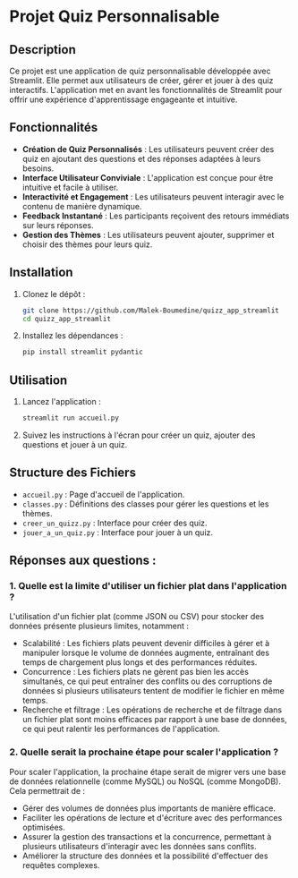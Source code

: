 # Projet Quiz Personnalisable

## Description
Ce projet est une application de quiz personnalisable développée avec Streamlit. Elle permet aux utilisateurs de créer, gérer et jouer à des quiz interactifs. L'application met en avant les fonctionnalités de Streamlit pour offrir une expérience d'apprentissage engageante et intuitive.

## Fonctionnalités
- **Création de Quiz Personnalisés** : Les utilisateurs peuvent créer des quiz en ajoutant des questions et des réponses adaptées à leurs besoins.
- **Interface Utilisateur Conviviale** : L'application est conçue pour être intuitive et facile à utiliser.
- **Interactivité et Engagement** : Les utilisateurs peuvent interagir avec le contenu de manière dynamique.
- **Feedback Instantané** : Les participants reçoivent des retours immédiats sur leurs réponses.
- **Gestion des Thèmes** : Les utilisateurs peuvent ajouter, supprimer et choisir des thèmes pour leurs quiz.

## Installation
1. Clonez le dépôt :
   ```bash
   git clone https://github.com/Malek-Boumedine/quizz_app_streamlit
   cd quizz_app_streamlit
   ```
2. Installez les dépendances :
   ```bash
   pip install streamlit pydantic
   ```

## Utilisation
1. Lancez l'application :
   ```bash
   streamlit run accueil.py
   ```
2. Suivez les instructions à l'écran pour créer un quiz, ajouter des questions et jouer à un quiz.

## Structure des Fichiers
- `accueil.py` : Page d'accueil de l'application.
- `classes.py` : Définitions des classes pour gérer les questions et les thèmes.
- `creer_un_quizz.py` : Interface pour créer des quiz.
- `jouer_a_un_quiz.py` : Interface pour jouer à un quiz.

## Réponses aux questions :

### 1. Quelle est la limite d'utiliser un fichier plat dans l'application ?

   L'utilisation d'un fichier plat (comme JSON ou CSV) pour stocker des données présente plusieurs limites, notamment :

   - Scalabilité : Les fichiers plats peuvent devenir difficiles à gérer et à manipuler lorsque le volume de données augmente, entraînant des temps de chargement plus longs et des performances réduites.
   - Concurrence : Les fichiers plats ne gèrent pas bien les accès simultanés, ce qui peut entraîner des conflits ou des corruptions de données si plusieurs utilisateurs tentent de modifier le fichier en même temps.
   - Recherche et filtrage : Les opérations de recherche et de filtrage dans un fichier plat sont moins efficaces par rapport à une base de données, ce qui peut ralentir les performances de l'application.

### 2. Quelle serait la prochaine étape pour scaler l'application ?

   Pour scaler l'application, la prochaine étape serait de migrer vers une base de données relationnelle (comme MySQL) ou NoSQL (comme MongoDB). Cela permettrait de :

   - Gérer des volumes de données plus importants de manière efficace.
   - Faciliter les opérations de lecture et d'écriture avec des performances optimisées.
   - Assurer la gestion des transactions et la concurrence, permettant à plusieurs utilisateurs d'interagir avec les données sans conflits.
   - Améliorer la structure des données et la possibilité d'effectuer des requêtes complexes.


